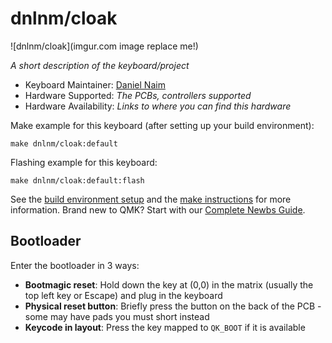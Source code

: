 # dnlnm/cloak

![dnlnm/cloak](imgur.com image replace me!)

*A short description of the keyboard/project*

* Keyboard Maintainer: [Daniel Naim](https://github.com/dnlnm)
* Hardware Supported: *The PCBs, controllers supported*
* Hardware Availability: *Links to where you can find this hardware*

Make example for this keyboard (after setting up your build environment):

    make dnlnm/cloak:default

Flashing example for this keyboard:

    make dnlnm/cloak:default:flash

See the [build environment setup](https://docs.qmk.fm/#/getting_started_build_tools) and the [make instructions](https://docs.qmk.fm/#/getting_started_make_guide) for more information. Brand new to QMK? Start with our [Complete Newbs Guide](https://docs.qmk.fm/#/newbs).

## Bootloader

Enter the bootloader in 3 ways:

* **Bootmagic reset**: Hold down the key at (0,0) in the matrix (usually the top left key or Escape) and plug in the keyboard
* **Physical reset button**: Briefly press the button on the back of the PCB - some may have pads you must short instead
* **Keycode in layout**: Press the key mapped to `QK_BOOT` if it is available
